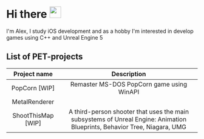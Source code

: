 # Hi there <img src="https://raw.githubusercontent.com/MartinHeinz/MartinHeinz/master/wave.gif" width="30px">
I'm Alex, I study iOS development and as a hobby I'm interested in develop games using C++ and Unreal Engine 5

## List of PET-projects
| Project name  | Description |
|:------------:|:-----------:|
| PopCorn [WIP] | Remaster MS-DOS PopCorn game using WinAPI | 
| MetalRenderer |  | 
| ShootThisMap [WIP] | A third-person shooter that uses the main subsystems of Unreal Engine: Animation Blueprints, Behavior Tree, Niagara, UMG |

